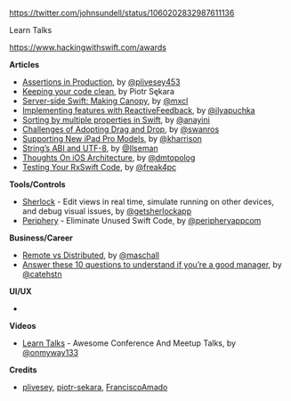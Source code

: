 https://twitter.com/johnsundell/status/1060202832987611136

Learn Talks

https://www.hackingwithswift.com/awards

**Articles**

* [Assertions in Production](https://medium.com/@peterlivesey/assertions-in-production-e587fef5bfbc), by [@plivesey453](https://twitter.com/plivesey453)
* [Keeping your code clean](https://www.netguru.co/codestories/keeping-your-code-clean?utm_campaign=Codestories&utm_source=iosgoodies&utm_medium=social), by Piotr Sękara
* [Server-side Swift: Making Canopy](https://medium.com/@mxcl/server-side-swift-making-canopy-2ed586b7f5a9), by [@mxcl](https://twitter.com/mxcl)
* [Implementing features with ReactiveFeedback](https://ilya.puchka.me/implementing-features-with-reactivefeedback/), by [@ilyapuchka](https://twitter.com/ilyapuchka)
* [Sorting by multiple properties in Swift](http://arjunnayini.com/2018-11-04-sorting-in-swift/), by [@anayini](https://twitter.com/anayini)
* [Challenges of Adopting Drag and Drop](https://pspdfkit.com/blog/2018/challenges-of-drag-and-drop/), by [@swanros](https://twitter.com/swanros)
* [Supporting New iPad Pro Models](https://useyourloaf.com/blog/supporting-new-ipad-pro-models/), by [@kharrison](https://twitter.com/kharrison)
* [String’s ABI and UTF-8](https://forums.swift.org/t/string-s-abi-and-utf-8/17676), by [@Ilseman](https://twitter.com/Ilseman)
* [Thoughts On iOS Architecture](https://dmtopolog.com/thoughts-on-ios-architecture/), by [@dmtopolog](http://twitter.com/dmtopolog)
* [Testing Your RxSwift Code](https://www.raywenderlich.com/7408-testing-your-rxswift-code), by [@freak4pc](https://twitter.com/freak4pc)

**Tools/Controls**

* [Sherlock](https://sherlock.inspiredcode.io/) - Edit views in real time, simulate running on other devices, and debug visual issues, by [@getsherlockapp](https://twitter.com/getsherlockapp)
* [Periphery](https://peripheryapp.com/) - Eliminate Unused Swift Code, by [@peripheryappcom](https://twitter.com/peripheryappcom)

**Business/Career**

* [Remote vs Distributed](http://www.maschall.com/development/2018/11/05/remote-vs-distributed.html), by [@maschall](https://twitter.com/maschall)
* [Answer these 10 questions to understand if you’re a good manager](https://qz.com/work/1447711/how-to-tell-if-youre-a-good-manager/), by [@catehstn](https://twitter.com/catehstn)

**UI/UX**

* 

**Videos**

* [Learn Talks](https://learntalks.com) - Awesome Conference And Meetup Talks, by [@onmyway133](https://twitter.com/onmyway133)

**Credits**

* [plivesey](https://github.com/plivesey/), [piotr-sekara](https://github.com/piotr-sekara), [FranciscoAmado](https://github.com/FranciscoAmado)
